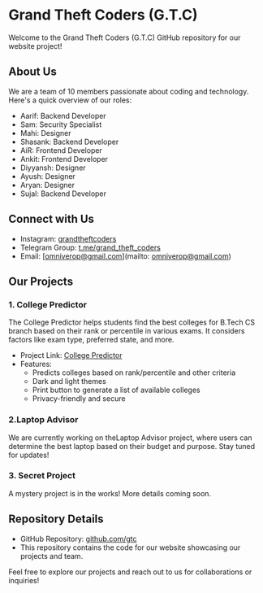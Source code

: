 # Grand Theft Coders (G.T.C)

Welcome to the Grand Theft Coders (G.T.C) GitHub repository for our website project!

## About Us

We are a team of 10 members passionate about coding and technology. Here's a quick overview of our roles:

- Aarif: Backend Developer
- Sam: Security Specialist
- Mahi: Designer
- Shasank: Backend Developer
- AiR: Frontend Developer
- Ankit: Frontend Developer
- Diyyansh: Designer
- Ayush: Designer
- Aryan: Designer
- Sujal: Backend Developer

## Connect with Us

- Instagram: [grandtheftcoders](https://instagram.com/grandtheftcoders)
- Telegram Group: [t.me/grand_theft_coders](https://t.me/grand_theft_coders)
- Email: [omniverop@gmail.com](mailto: omniverop@gmail.com)

## Our Projects

### 1. College Predictor
The College Predictor helps students find the best colleges for B.Tech CS branch based on their rank or percentile in various exams. It considers factors like exam type, preferred state, and more.

- Project Link: [College Predictor](https://college-predictor.netlify.app)
- Features:
  - Predicts colleges based on rank/percentile and other criteria
  - Dark and light themes
  - Print button to generate a list of available colleges
  - Privacy-friendly and secure

### 2.Laptop Advisor
We are currently working on theLaptop Advisor project, where users can determine the best laptop based on their budget and purpose. Stay tuned for updates!

### 3. Secret Project
A mystery project is in the works! More details coming soon.

## Repository Details

- GitHub Repository: [github.com/gtc](https://github.com/kartik2005221/gtc)
- This repository contains the code for our website showcasing our projects and team.

Feel free to explore our projects and reach out to us for collaborations or inquiries!
